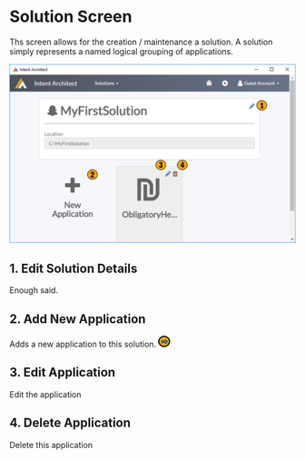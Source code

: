 # Solution Screen

Ths screen allows for the creation / maintenance a solution. A solution simply represents a named logical grouping of applications.

![Image of the Solution Screen](../../images/user_manual/solution_screen.png)



## 1. Edit Solution Details
Enough said.

## 2. Add New Application
Adds a new application to this solution. [![Navigates to New Application Wizard](../../images/navigate.png "Navigates to New Application Wizard")](new_application_wizard.md)

## 3. Edit Application
Edit the application

## 4. Delete Application
Delete this application